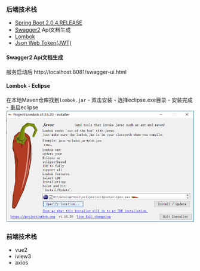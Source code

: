 ### 后端技术栈
  - [Spring Boot 2.0.4.RELEASE](https://docs.spring.io/spring-boot/docs/2.0.4.RELEASE/reference/htmlsingle/)
  - [Swagger2](https://github.com/Exrick/xmall/blob/master/study/Swagger2.md) Api文档生成
  - [Lombok](https://projectlombok.org/)
  - [Json Web Token(JWT)](https://jwt.io/)


#### Swagger2 Api文档生成
服务启动后
http://localhost:8081/swagger-ui.html

#### Lombok - Eclipse
在本地Maven仓库找到`lombok.jar` - 双击安装 - 选择eclipse.exe目录 - 安装完成 - 重启eclipse
![enter image description here](https://raw.githubusercontent.com/yqxx/ttae/master/screenshot/%E5%BE%AE%E4%BF%A1%E6%88%AA%E5%9B%BE_20180831145800.png)


### 前端技术栈
- vue2
- iview3
- axios